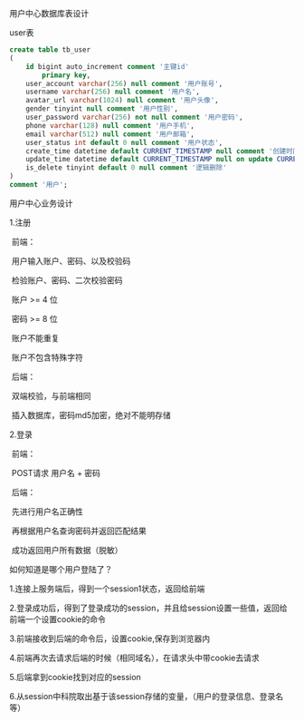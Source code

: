 用户中心数据库表设计

user表

```sql
create table tb_user
(
	id bigint auto_increment comment '主键id'
		primary key,
	user_account varchar(256) null comment '用户账号',
	username varchar(256) null comment '用户名',
	avatar_url varchar(1024) null comment '用户头像',
	gender tinyint null comment '用户性别',
	user_password varchar(256) not null comment '用户密码',
	phone varchar(128) null comment '用户手机',
	email varchar(512) null comment '用户邮箱',
	user_status int default 0 null comment '用户状态',
	create_time datetime default CURRENT_TIMESTAMP null comment '创建时间',
	update_time datetime default CURRENT_TIMESTAMP null on update CURRENT_TIMESTAMP comment '更新时间',
	is_delete tinyint default 0 null comment '逻辑删除'
)
comment '用户';
```

用户中心业务设计

1.注册

​	 前端：

​			用户输入账户、密码、以及校验码

​			检验账户、密码、二次校验密码

​					账户 >= 4 位

​					密码 >= 8 位

​					账户不能重复

​					账户不包含特殊字符

​	后端：

​			双端校验，与前端相同

​			插入数据库，密码md5加密，绝对不能明存储

2.登录

​	前端：

​		POST请求 用户名 + 密码

​	后端：

​		先进行用户名正确性

​		再根据用户名查询密码并返回匹配结果

​		成功返回用户所有数据（脱敏）

如何知道是哪个用户登陆了？

1.连接上服务端后，得到一个session1状态，返回给前端

2.登录成功后，得到了登录成功的session，并且给session设置一些值，返回给前端一个设置cookie的命令

3.前端接收到后端的命令后，设置cookie,保存到浏览器内

4.前端再次去请求后端的时候（相同域名），在请求头中带cookie去请求

5.后端拿到cookie找到对应的session

6.从session中科院取出基于该session存储的变量，（用户的登录信息、登录名等）